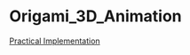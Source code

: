 # Origami_3D_Animation

[Practical Implementation](https://github.com/user-attachments/assets/4bbff6c7-bc3b-4bf6-b281-e66299f63959)

